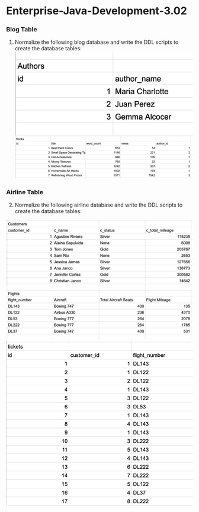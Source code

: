 # Enterprise-Java-Development-3.02

### Blog Table
1. Normalize the following blog database and write the DDL scripts to create the database tables:
![TableB1](./Assets/Tab_Authors.png)
![TableB2](./Assets/Tab_Books.png)


### Airline Table
2. Normalize the following airline database and write the DDL scripts to create the database tables:

![TableA1](./Assets/Tab_Costumers.png)
![TableA2](./Assets/Tab_Flights.png)
![TableA3](./Assets/Tab_Tickets.png)


